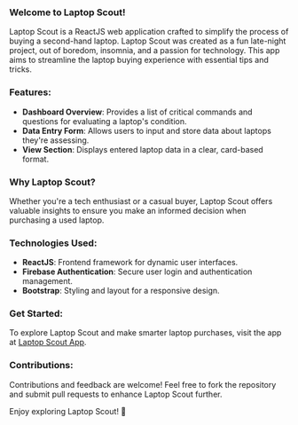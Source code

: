 ### Welcome to Laptop Scout!

Laptop Scout is a ReactJS web application crafted to simplify the process of buying a second-hand laptop. Laptop Scout was created as a fun late-night project, out of boredom, insomnia, and a passion for technology. This app aims to streamline the laptop buying experience with essential tips and tricks.

### Features:
- **Dashboard Overview**: Provides a list of critical commands and questions for evaluating a laptop's condition.
- **Data Entry Form**: Allows users to input and store data about laptops they're assessing.
- **View Section**: Displays entered laptop data in a clear, card-based format.

### Why Laptop Scout?
Whether you're a tech enthusiast or a casual buyer, Laptop Scout offers valuable insights to ensure you make an informed decision when purchasing a used laptop.

### Technologies Used:
- **ReactJS**: Frontend framework for dynamic user interfaces.
- **Firebase Authentication**: Secure user login and authentication management.
- **Bootstrap**: Styling and layout for a responsive design.

### Get Started:
To explore Laptop Scout and make smarter laptop purchases, visit the app at [Laptop Scout App](#).

### Contributions:
Contributions and feedback are welcome! Feel free to fork the repository and submit pull requests to enhance Laptop Scout further.

Enjoy exploring Laptop Scout! 🚀

